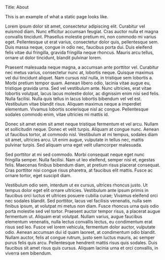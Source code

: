 Title: About

This is an example of what a static page looks like.

Lorem ipsum dolor sit amet, consectetur adipiscing elit. Curabitur vel euismod
diam. Nunc efficitur accumsan feugiat. Cras auctor nulla et magna convallis
tincidunt. Phasellus molestie pretium mi, non commodo mi varius eget.
Pellentesque ut erat varius, consectetur dolor quis, pellentesque sem. Duis
massa neque, congue in odio nec, faucibus porta dui. Duis eleifend felis vitae
dui fringilla, gravida fringilla neque rhoncus. Mauris arcu tellus, ornare ut
dolor tincidunt, blandit pulvinar lorem.

Praesent malesuada neque magna, a accumsan ante porttitor vel. Curabitur nec
metus varius, consectetur nunc at, lobortis neque. Quisque maximus vel dui
tincidunt aliquet. Nam cursus nisl nulla, in tristique sem lobortis a. Morbi
pretium tempor quam. Aenean libero odio, lacinia vitae augue eu, tristique
gravida urna. Sed vel vestibulum ante. Nunc ultricies, erat vitae lobortis
volutpat, lacus lacus molestie dolor, ac dignissim enim nisi sed felis. Nulla
facilisi. Nulla quis tellus in lacus lobortis bibendum vel vel est. Vestibulum
vitae blandit risus. Aliquam maximus neque a imperdiet elementum. Vivamus
lobortis scelerisque nisl ac congue. Pellentesque sodales commodo enim, vitae
ultricies mi mattis id.

Donec sit amet enim sit amet neque tristique fermentum et vel arcu. Nullam et
sollicitudin neque. Donec et velit turpis. Aliquam at congue nunc. Aenean ut
faucibus tortor, at commodo nisl. Vestibulum at mi tempus, sodales diam sit
amet, ultricies arcu. Ut enim augue, vulputate in tellus nec, mattis pulvinar
turpis. Sed aliquam urna eget velit ullamcorper malesuada.

Sed porttitor at mi sed commodo. Morbi consequat neque eget nunc fringilla
semper. Nulla facilisi. Nam ut leo eleifend, semper nisi et, egestas felis.
Maecenas finibus bibendum diam, at pretium risus placerat consequat. Cras
porttitor nisi congue risus pharetra, at faucibus elit mattis. Fusce ac ornare
tortor, eget suscipit diam.

Vestibulum odio sem, interdum ut ex cursus, ultrices rhoncus justo. Ut tempus
dolor eget elit ornare ultricies. Vestibulum ante ipsum primis in faucibus orci
luctus et ultrices posuere cubilia curae; Vivamus eleifend orci nec sodales
blandit. Sed porttitor, lacus vel facilisis venenatis, nulla sem finibus ipsum,
at volutpat mi metus non diam. Fusce rhoncus urna quis odio porta molestie sed
vel tortor. Praesent auctor tempor risus, a placerat augue fermentum ut.
Aliquam erat volutpat. Nullam varius, augue faucibus elementum venenatis, nulla
lectus convallis lectus, eu condimentum erat risus sed leo. Fusce vel lorem
vehicula, fermentum dolor auctor, vulputate odio. Aenean accumsan dui id quam
laoreet, at condimentum odio blandit. Nullam auctor, felis at congue rutrum,
justo sem luctus mauris, ac semper purus felis quis arcu. Pellentesque
hendrerit mattis risus quis sodales. Duis faucibus sit amet risus quis cursus.
Aliquam lacinia urna et orci convallis, in viverra sem bibendum. 
